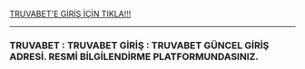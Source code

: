 <a title="TRUVABET" href="https://shorturl.at/fDJgu">TRUVABET'E GİRİŞ İÇİN TIKLA!!!</a><hr>


<h3>TRUVABET : TRUVABET GİRİŞ : TRUVABET GÜNCEL GİRİŞ ADRESİ. RESMİ BİLGİLENDİRME PLATFORMUNDASINIZ.</h3>
